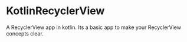 # KotlinRecyclerView
A RecyclerView app in kotlin.
Its a basic app to make your RecyclerView concepts clear.
